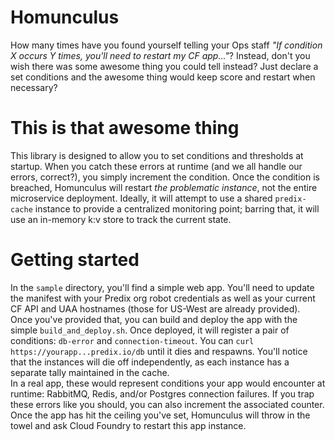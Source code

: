 # Homunculus

How many times have you found yourself telling your Ops staff _"If condition X occurs Y times, you'll need to restart my CF app..."_? 
Instead, don't you wish there was some awesome thing you could tell instead?  Just declare a set conditions and the awesome 
thing would keep score and restart when necessary? 


# This is that awesome thing
This library is designed to allow you to set conditions and thresholds at startup.  When you catch these errors at runtime 
(and we all handle our errors, correct?), you simply increment the condition.  Once the condition is breached, Homunculus 
will restart _the problematic instance_, not the entire microservice deployment.  Ideally, it will attempt to use a shared `predix-cache` 
instance to provide a centralized monitoring point; barring that, it will use an in-memory k:v store to track the current state.

# Getting started
In the `sample` directory, you'll find a simple web app.  You'll need to update the manifest with your Predix org robot 
credentials as well as your current CF API and UAA hostnames (those for US-West are already provided).  
Once you've provided that, you can build and deploy the app with the simple `build_and_deploy.sh`. Once deployed, it will 
register a pair of conditions: `db-error` and `connection-timeout`. You can `curl https://yourapp...predix.io/db` until 
it dies and respawns.  You'll notice that the instances will die off independently, as each instance has a separate tally 
maintained in the cache.  
In a real app, these would represent conditions your app would encounter at runtime: RabbitMQ, Redis, and/or Postgres connection 
failures.  If you trap these errors like you should, you can also increment the associated counter.  Once the app has hit 
the ceiling you've set, Homunculus will throw in the towel and ask Cloud Foundry to restart this app instance. 


